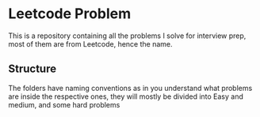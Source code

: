 # Leetcode Problem
 This is a repository containing all the problems I solve for interview prep, most of them are from Leetcode, hence the name.

## Structure
 The folders have naming conventions as in you understand what problems are inside the respective ones, they will mostly be divided into Easy and medium, and some hard problems
 
